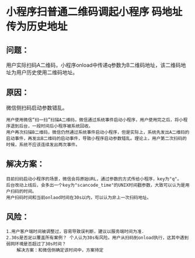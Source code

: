 # 小程序扫普通二维码调起小程序 码地址传为历史地址

## 问题：
用户实际扫码A二维码，小程序onload中传递q参数为B二维码地址，该二维码地址为用户历史使用二维码地址。


## 原因：
微信侧扫码启动参数错乱。

    用户使用微信“扫一扫”扫描A二维码，微信通过系统事件启动小程序，用户使用完之后，将小程序退到后台，一段时间后小程序被系统回收。
    用户再次扫描B二维码，微信仍然通过系统事件启动小程序，但是实际上，系统先发出A二维码的启动事件，再发出B二维码的启动事件，导致小程序启动参数错乱。理论上，用户第二次扫码的时候，系统不应该连续发出两次事件。

## 解决方案：
    目前扫码启动小程序的场景，微信会将原始URL，通过参数的方式传给小程序，key为"q"。
    后台改动上线后，会多出一个key为"scancode_time"的UNIX时间戳参数，大致可以认为是用户扫码的时间。
    用户扫码时间和当前onlaod时间在30s以内，可以认为非上一次扫码地址。

## 风险：
    1.用户客户端时间被调整过，容易导致误判断，建议以服务端时间为准.
    2.30s是否足以覆盖所有案例？ 个人认为30s有风险。用户从扫码到onload执行，这其中遇到弱网环境是否超过了30s时间？
        解决方案：和微信侧确定该时间中，方案待定



